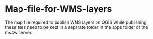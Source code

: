 # Map-file-for-WMS-layers
The map file required to publish WMS layers  on QGIS
While publishing these files need to be kept in a separate folder in the apps folder of the ms4w server.
